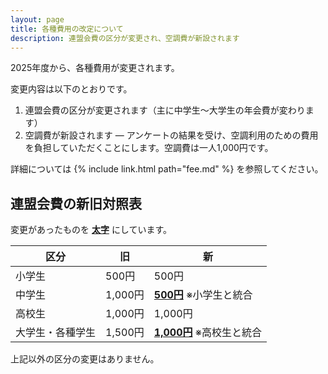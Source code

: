 ```yaml
---
layout: page
title: 各種費用の改定について
description: 連盟会費の区分が変更され、空調費が新設されます
---
```

2025年度から、各種費用が変更されます。

変更内容は以下のとおりです。

1. 連盟会費の区分が変更されます（主に中学生〜大学生の年会費が変わります）
1. 空調費が新設されます &mdash; アンケートの結果を受け、空調利用のための費用を負担していただくことにします。空調費は一人1,000円です。

詳細については {% include link.html path="fee.md" %} を参照してください。

## 連盟会費の新旧対照表

変更があったものを **<u>太字</u>** にしています。

|区分|旧|新|
|----|--|--|
|小学生|500円|500円|
|中学生|1,000円|**<u>500円</u>** ※小学生と統合|
|高校生|1,000円|1,000円|
|大学生・各種学生|1,500円|**<u>1,000円</u>** ※高校生と統合|

上記以外の区分の変更はありません。
